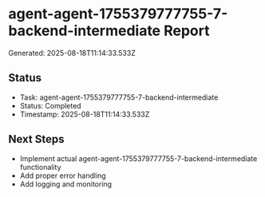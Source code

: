 # agent-agent-1755379777755-7-backend-intermediate Report

Generated: 2025-08-18T11:14:33.533Z

## Status
- Task: agent-agent-1755379777755-7-backend-intermediate
- Status: Completed
- Timestamp: 2025-08-18T11:14:33.533Z

## Next Steps
- Implement actual agent-agent-1755379777755-7-backend-intermediate functionality
- Add proper error handling
- Add logging and monitoring
